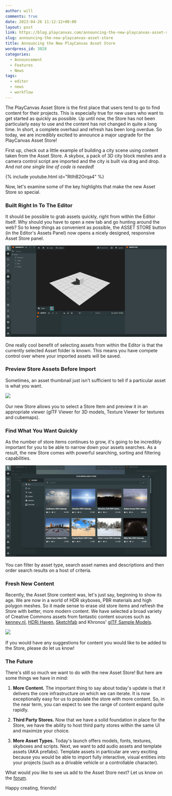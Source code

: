 ```yaml
---
author: will
comments: true
date: 2023-04-26 11:12:12+00:00
layout: post
link: https://blog.playcanvas.com/announcing-the-new-playcanvas-asset-store/
slug: announcing-the-new-playcanvas-asset-store
title: Announcing the New PlayCanvas Asset Store
wordpress_id: 3028
categories:
  - Announcement
  - Features
  - News
tags:
  - editor
  - news
  - workflow
---
```


The PlayCanvas Asset Store is the first place that users tend to go to find content for their projects. This is especially true for new users who want to get started as quickly as possible. Up until now, the Store has not been particularly easy to use and the content has not changed in quite a long time. In short, a complete overhaul and refresh has been long overdue. So today, we are incredibly excited to announce a major upgrade for the PlayCanvas Asset Store!

First up, check out a little example of building a city scene using content taken from the Asset Store. A skybox, a pack of 3D city block meshes and a camera control script are imported and the city is built via drag and drop. And _not one single line of code is needed_!

{% include youtube.html id="RtIhB2Orqa4" %}

Now, let's examine some of the key highlights that make the new Asset Store so special.

### Built Right In To The Editor

It should be possible to grab assets quickly, right from within the Editor itself. Why should you have to open a new tab and go hunting around the web? So to keep things as convenient as possible, the ASSET STORE button (in the Editor's Assets Panel) now opens a nicely designed, responsive Asset Store panel.

[![](../assets/media/asset-store-open.gif)](../assets/media/asset-store-open.gif)

One really cool benefit of selecting assets from within the Editor is that the currently selected Asset folder is known. This means you have compete control over where your imported assets will be saved.

### Preview Store Assets Before Import

Sometimes, an asset thumbnail just isn't sufficient to tell if a particular asset is what you want.

[![](/assets/media/asset-store-viewer.gif)](/assets/media/asset-store-viewer.gif)

Our new Store allows you to select a Store Item and preview it in an appropriate viewer (glTF Viewer for 3D models, Texture Viewer for textures and cubemaps).

### Find What You Want Quickly

As the number of store items continues to grow, it's going to be incredibly important for you to be able to narrow down your assets searches. As a result, the new Store comes with powerful searching, sorting and filtering capabilities.

[![](/assets/media/asset-store-search.gif)](/assets/media/asset-store-search.gif)

You can filter by asset type, search asset names and descriptions and then order search results on a host of criteria.

### Fresh New Content

Recently, the Asset Store content was, let's just say, beginning to show its age. We are now in a world of HDR skyboxes, PBR materials and high polygon meshes. So it made sense to erase old store items and refresh the Store with better, more modern content. We have selected a broad variety of Creative Commons assets from fantastic content sources such as [kenney.nl](https://kenney.nl/), [HDRi Haven](https://hdri-haven.com/), [Sketchfab](https://sketchfab.com/) and Khronos' [glTF Sample Models](https://github.com/KhronosGroup/glTF-Sample-Models).

[![](/assets/media/asset-store-content.gif)](/assets/media/asset-store-content.gif)

If you would have any suggestions for content you would like to be added to the Store, please do let us know!

### The Future

There's still so much we want to do with the new Asset Store! But here are some things we have in mind:

1. **More Content.** The important thing to say about today's update is that it delivers the core infrastructure on which we can iterate. It is now exceptionally easy for us to populate the store with more content. So, in the near term, you can expect to see the range of content expand quite rapidly.

2. **Third Party Stores.** Now that we have a solid foundation in place for the Store, we have the ability to host third party stores within the same UI and maximize your choice.

3. **More Asset Types.** Today's launch offers models, fonts, textures, skyboxes and scripts. Next, we want to add audio assets and template assets (AKA prefabs). Template assets in particular are very exciting because you would be able to import fully interactive, visual entities into your projects (such as a drivable vehicle or a controllable character).

What would _you_ like to see us add to the Asset Store next? Let us know on the [forum](https://forum.playcanvas.com/).

Happy creating, friends!
